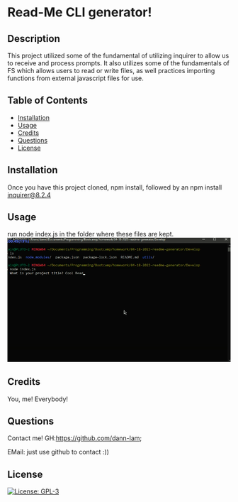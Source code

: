 



# Read-Me CLI generator!

## Description
This project utilized some of the fundamental of utilizing inquirer to allow us to receive and process prompts. It also utilizes some of the fundamentals of FS which allows users to read or write files, as well practices importing functions from external javascript files for use.

## Table of Contents
* [Installation](#installation)
* [Usage](#usage)
* [Credits](#credits)
* [Questions](#questions)
* [License](#license)

## Installation
Once you have this project cloned, npm install, followed by an npm install inquirer@8.2.4

## Usage
run node index.js in the folder where these files are kept.
![HowtoUse](https://github.com/dann-lam/04-20-2023-README-Generator/blob/main/howtouse.gif)

## Credits
You, me! Everybody!

## Questions
Contact me!
GH:https://github.com/dann-lam;

EMail: just use github to contact :))

## License
[![License: GPL-3](https://img.shields.io/badge/License-GPLv3-blue.svg)](https://www.gnu.org/licenses/gpl-3.0)
